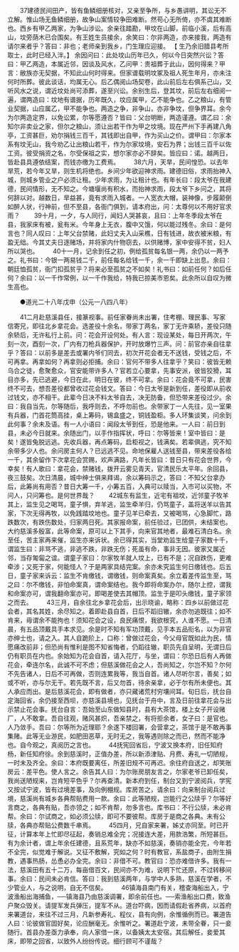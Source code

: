 <!-- { "loadSidebar": true } -->
　　37建德民间田产，皆有鱼鳞细册核对，又亲至争所，与乡愚讲明，其讼无不立解。惟山场无鱼鳞细册，故争山案情较争田难断。然苟心无所倚，亦不虞其难断也。西乡有甲乙两家，为争山涉讼。余亲往踏勘，甲坟在山脚，前临小溪，后有高山，坟旁荫木已合围矣。有王姓生员接余，余笑曰：尔非两造，亦来接我，两造有请尔来者乎？答曰：非也；老师亲到我乡，门生理应迎接。 【 生乃余旧腊县考所取士，此时已经入泮。】 余因问曰：此处坟山历年已久，何以今日突然兴讼？答曰：甲乙两造，本属近邻，因谈及风水，乙问甲：贵祖葬于此山，因何得来？甲言：敝族亦无契据，不知此山何时得来。但家谱载明坟冢及祖人死生年月，亦未注何时所葬。彼此谈话，均属无心。后乙偶阅山场契卷，此山前后左右俱系己山，又听风水之说，谓近坟处尚可添葬，遂至兴讼。余别生后，登其坟，前后左右细阅一遍，谓两造曰：坟地有谱据，历年既久，坟应属甲，乙不能争也。乙之粮山，有管业契据，山应属乙，甲不能争也。两造之争，非争山，亦非争坟，但争界耳。余今为尔两造定界，以免讼累，尔等愿遵否？皆曰：父台明断，两造谨遵。谓乙曰：余知尔非卖业之家，但尔之粮山，须让出若干作为甲之坟境。现在严州下手再建八角亭，工资甚巨，劝尔捐钱三百千，其钱即出自甲，作为买山之价。谓甲曰：尔家本系有坟无山，我今劝乙让出粮山若干，作为尔家坟境，安石为界；出钱三百千以佐工资。彼受捐资之名，尔受保祖之实，想尔家亦必不辞矣。皆应曰：诺。越两日，皆赴县具遵依结案，而钱亦缴为工费焉。 
　　38六月，天旱，民间惶恐。以去年旱荒，若今年又旱，则生机将绝也。乡间少年欲迎神求雨。建德旧俗，求雨抬神入城，则城乡管业之户必须让租。少年求雨，为让租计也。有年长曰：段太爷在我建德，民间情形，无不知之。今塘堰尚有积水，而抬神求雨，段太爷下乡问之，其将何辞以对。越数日，旱益甚，竟有求雨入城者。一人宽衣大帽，装神像，步履颠倒如醉人状，行神前，但不至县，各衙门俱到，请本府出，问：太尊何以不用好官求雨？ 
　　39十月，一夕，与人同行，闻妇人哭甚哀，且曰：上年冬季段太爷在县，我家床有被，瓮有米。今年身上无衣，腹中又饿，何以能过残冬。余曰：是何言也？同人叹曰：上年父台禁赌，此妇丈夫入山采樵，日有钱进，故衣被米粮，有盈无绌。今其丈夫日逐赌场，并将家内什物窃去，以供赌博，家中安得不贫，妇人所以哭也。 
　　40十一月，记余到任之初，例给孤贫每名银一两，余仍以一两予之。礼书曰：今银一两易钱二千，前任每名给钱一千，余一千即缺上出息。余曰：朝廷恤孤贫，衙门扣孤贫乎？将来必至孤贫之不如矣！礼书曰：如前任何？如后任何？余曰：以一千作常例，以一千作我给，特我已掠美市恩矣。此余所以自叹为微生高也。 

　　●道光二十八年戊申（公元一八四八年） 

　　41二月赴慈溪县任，接篆视事。前任家眷尚未出署，住考棚、理民事、写家信寄兄，即往北乡拿花会。选差役十余名，带家丁两名，家丁无许乘轿，差役只随余轿后，无许私行上前。问：花会开设何处。有人言：现设某处，每日开两次，午刻一次，酉刻一次，厂内有刀枪兵器保护，开时放爆竹三声。问：前官亦亲自往拿乎？答曰：以前多是差去或署内爷们同去，初次开花会者无不送钱，受钱之后，不可再拿。再拿如何？再拿则必拒捕。余曰：官何不带多人往拿乎？笑曰：彼皆无赖乌合之徒，愈聚愈众，官安能带许多人？官若立心要拿，先事安派，彼皆狡猾，耳目亦多，先已逃避，今日在此，明日在彼，终不可拿。余曰：花会竟不可拿，民害终不可去，想吾差役都曾收过花会钱文。答曰：今日太爷是新到任，差役即从前收过钱文，亦不相干。此辈今日决不料太爷自去，决无防备，但恐带来差役过少。余曰：我自当先，尔等随后，我呼则去，不呼勿前也。余带家丁一人先往，见一室果有兵器，门首花筒高挂，桌上筹码，锡盒盛之，铜钱盈柜。多人环集谈笑，问余到此何事？余未及语。有一人小语曰：闻段太爷到任，恐是他来。一人曰：前日到县，未必今日就来。余随出门，以手作指挥状，呼曰：尔等皆来！室中皆曰：是矣！遂皆兔脱远逃。先收兵器，再点筹码，启柜视之，钱满矣。若辈俱逃，究不知余带多少人也。余问房主何人？已远逃不见。命地保雇人送钱至县，带来差役各给一千，其余留作下次拿花会赏赐，欢声满路，凡年长皆曰：昔日只有花会世界，今幸矣！有人歌曰：拿花会，禁赌钱，拨开云雾见青天，官清民乐太平年。余回县，夜三鼓矣。次日清晨，城中绅士俱来拜谒，余以筹码示之，答曰：不知父台拿办后，此筹尚有用否？昔日大筹一千，小筹五百，入典可以赎当，入巿可以买物，不问人，只问筹也。是何世界哉？ 
　　42城东有监生，近宅有祖坟，近邻童子牧羊其上，监生见之喝骂，童子惧，弃羊逃，监生牵羊归，仍骂童子，盖将送羊以告其家，下次无得再牧，以免践踏坟地也。童子见羊已牵去，又被喝骂，心急脚忙，路跌数次，有跌伤数处，归家两日死。其家报命案，前任验过，已团供，未结案也。大约慈溪多殷富，此等命案，原可以上下其手，向来官其地者，最难石清白名。余至任，苦主家再来催，监生亦来诉状。余已得其实，当堂劝监生给童子家数十千，谓监生曰：非骂不逃，非逃不跌，非跌无伤；死虽有命，事非无因。彼家又属近邻，当存匍匐之谊。谓童子家曰：尔家牧羊就人坟上，已有不是；况自跌伤，更难牵涉；又死于家，何能怪人？于是两家具结完案。余亦未究监生何日缴钱也。后五日，童子家来诉云：监生不肯缴钱，谓缴钱，则命案真矣。余立着差传监生至，骂之曰：尔不缴钱，非怕命案真，谓命案结也。我今即将命案办尔，随尔上控，谓我和命案亦可，谓我翻命案亦可。即喝差使去其帽顶。监生于是叩头缴钱，童子家领之而去。 
　　43三月，自余往北乡拿花会后，出示晓谕，略称：四乡以前做过花会者，其名其姓，余尽知之。着即赴县自首，日后不蹈旧辙，余亦勿追既往；如不肯来，毋谓余不能拘也！须知花会之设，良民痛恨，我欲根究，人谁不愿。一日清晨，有五品顶戴具手本求见。余是时不知有军功顶戴，见手本五品衔名，以为非官亦绅士也，请之入。其人自跪阶上，口称：曾做过花会，今父母官既如此为民，情愿痛改前非；但恐尚有惟利是图不知省悔者，仍蹈往辙，职员先自呈明，无谓日后仍有职员在内也。余始知为花会自首，请入花厅，与坐，谓曰：尔恐日后有人再做花会，牵连尔名，此诚不可不虑；但慈溪做花会之人，吾尚知之，尔岂不知？尔何不先告诸人，日后不可再做，否则连累我等，我当自首。诸人尽听尔言，善矣；如或不听，亦与尔无干。若先既不言，后又勿首，待余亲拿，必于尔有所未便也。其人承应而出。是后慈溪花会，即有做者，亦只藏诸荒村穷壤间耳。旬日后，抚台自定海回省，余仍接至西坝，亦慈溪县境也，见抚台于舟中，言及日前往拿花会与出示禁止花会事。抚台自言：吾始至山东做知县时，县有大茶馆，楼上女子开设赌厂，人不敢拿。吾自往观，赌风甚炽，吾亲禁之，有将拒余者，女子曰：是官也。人乃敛手。吾曰：尔等所为近理耶？余遂下楼回署，会营拿之，茶馆于是不敢再事集赌。此等无业游民，如肥田恶草，无时无之，我等遇则除之而已，然而不能净也。自今观之，真阅历之言也。 
　　44抚宪回省后，宁波又换本府，旧任知府杨，新任知府徐。余到慈溪时，正值办差，所以新添津贴、月费、寿礼一切陋规，一时未及齐全。余曰：本府既要离任，所差旧规不可再迟。余往府自送之，却笑账房云：差平色。使人言之。余告其人曰：为尔账房朋友言之，尔家老爷已卸任矣，我尚送陋规来，岂肯短平色乎？尔再查清。新本府到任，制台又到宁波阅兵，学宪又按试宁波，皆有过境差事，及向例棚规。库房苦之，请余曰：向来制台阅兵过境，慈溪尚有城乡各典帮贴费用一款。余曰：此等陋规，岂能行之公牍乎？尔等好言商之，各典有贴，吾亦领之；如不肯帮，勿多言也。库书曰：不行公牍，未必肯帮。余曰：尔试商之，如必须公牍，即可不要彼帮。库房于是商之各典。未有公牍，各典亦帮贴公费数千串焉。 
　　45四月，兄自家来署，姊丈亦同至。时已开征，计算本年上忙即尽征起，奏销总难全完；况接连大差，用款浩繁，所短甚巨。有为余计者，谓上年余任建德，且系荒年，缺亦不如慈溪，奏销亦能全完，今年若不全完，似觉难于解说。又征不敷解，究如之何？时有教官，系盐商子，由附生捐教，遇事热肠，怂恿必办全完。余曰：非借不可。教官曰：恐亦难借许多。我有一法，慈溪田有五十二万，每亩借百文，民间亦不为难，说明下忙还原，不过转移间事。余曰：民间未必肯信。答曰：我到慈溪两年，与学中人多熟，慈溪在学者，不少管业人，与之说明，自无不信矣。 
　　46镇海县南门有关，稽查海船出入，宁波渔船出海捕鱼，──镇海县乃由慈溪调署，即余前任也。──索渔船出口费，致渔户聚众毁关。请提军发兵弹压，提军不从。道台吓病，因而请假赴省养病，以首府来署道台，来往不过三月，凡新参寿礼、程仪，县有向例，余惟循例而已。署道告人曰：论彼做官固好矣，论应酬毫无。余惟听之。署道赴宁波，未带全眷，只一妾随行。首县办差亟力承奉，向人家借一床，以备姨太太安宿。其后解任，妾爱其床，即带之回省，以致外人纷纷传说。细行顾可不谨哉？ 
